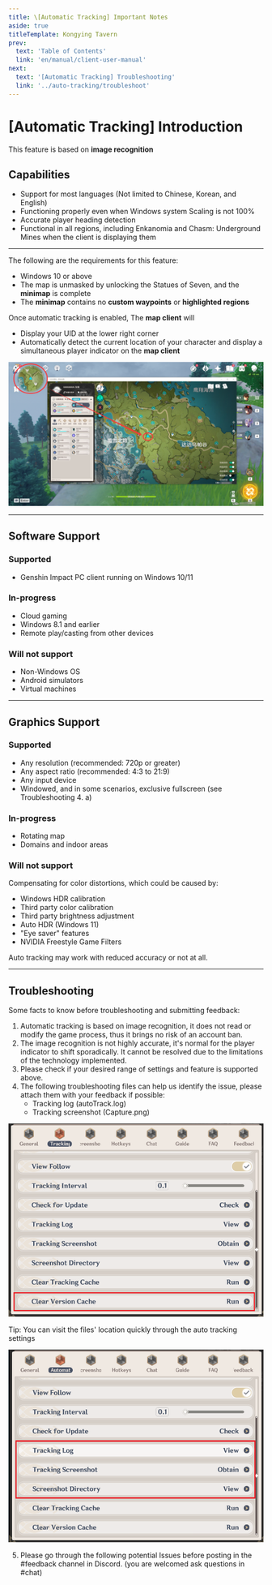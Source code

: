 ```yaml
---
title: \[Automatic Tracking] Important Notes
aside: true
titleTemplate: Kongying Tavern
prev:
  text: 'Table of Contents'
  link: 'en/manual/client-user-manual'
next:
  text: '[Automatic Tracking] Troubleshooting'
  link: '../auto-tracking/troubleshoot'
---
```


# [Automatic Tracking] Introduction

This feature is based on **image recognition**

## Capabilities

- Support for most languages (Not limited to Chinese, Korean, and English)
- Functioning properly even when Windows system Scaling is not 100%
- Accurate player heading detection
- Functional in all regions, including Enkanomia and Chasm: Underground Mines when the client is displaying them

---

The following are the requirements for this feature:

- Windows 10 or above
- The map is unmasked by unlocking the Statues of Seven, and the **minimap** is complete
- The **minimap** contains no **custom waypoints** or **highlighted regions**

Once automatic tracking is enabled, The **map client** will

- Display your UID at the lower right corner
- Automatically detect the current location of your character and display a simultaneous player indicator on the **map client**

![](/imgs/en/manual/auto-tracking/autotrackingegaged.png)

---

## Software Support

### Supported

- Genshin Impact PC client running on Windows 10/11

### In-progress

- Cloud gaming
- Windows 8.1 and earlier
- Remote play/casting from other devices

### Will not support

- Non-Windows OS
- Android simulators
- Virtual machines

---

## Graphics Support

### Supported

- Any resolution (recommended: 720p or greater)
- Any aspect ratio (recommended: 4:3 to 21:9)
- Any input device
- Windowed, and in some scenarios, exclusive fullscreen (see Troubleshooting 4. a)

### In-progress

- Rotating map
- Domains and indoor areas

### Will not support

Compensating for color distortions, which could be caused by:

- Windows HDR calibration
- Third party color calibration
- Third party brightness adjustment
- Auto HDR (Windows 11)
- "Eye saver" features
- NVIDIA Freestyle Game Filters

Auto tracking may work with reduced accuracy or not at all.

---

## Troubleshooting

Some facts to know before troubleshooting and submitting feedback:

1. Automatic tracking is based on image recognition, it does not read or modify the game process, thus it brings no risk of an account ban.
2. The image recognition is not highly accurate, it's normal for the player indicator to shift sporadically. It cannot be resolved due to the limitations of the technology implemented.
3. Please check if your desired range of settings and feature is supported above.
4. The following troubleshooting files can help us identify the issue, please attach them with your feedback if possible:
   - Tracking log (autoTrack.log)
   - Tracking screenshot (Capture.png)

![](/imgs/en/manual/auto-tracking/1.png)

Tip: You can visit the files' location quickly through the auto tracking settings

![](/imgs/en/manual/auto-tracking/2.png)

5. Please go through the following potential Issues before posting in the #feedback channel in Discord. (you are welcomed ask questions in #chat)
